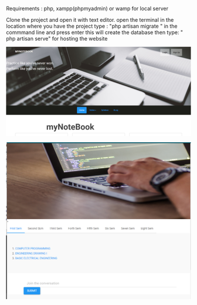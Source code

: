 Requirements : php, xampp(phpmyadmin) or wamp for local server

Clone the project and open it with text editor.
open the terminal in the location where you have the project
type : "php artisan migrate " in the commmand line and press enter 
this will create  the database 
then type: " php artisan serve" for hosting the website

![Screen](https://github.com/myselfronin/myNoteBook/blob/master/notebook1.png)

![Screen2](https://github.com/myselfronin/myNoteBook/blob/master/notebook2.png)
